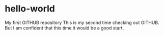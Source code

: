 # hello-world
My first GITHUB repository
This is my second time checking out GITHUB. But I am confident that this time it would be a good start.
